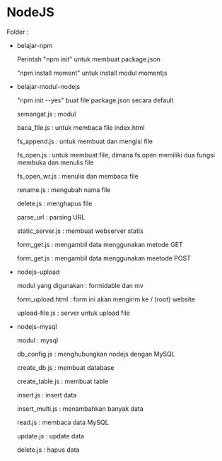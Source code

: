 # NodeJS
Folder :
* belajar-npm

  Perintah "npm init" untuk membuat package.json
  
  "npm install moment" untuk install modul momentjs
  
* belajar-modul-nodejs
 
  "npm init --yes" buat file package.json secara default
  
  semangat.js : modul
  
  baca_file.js : untuk membaca file index.html
  
  fs_append.js : untuk membuat dan mengisi file
  
  fs_open.js : untuk membuat file, dimana fs.open memiliki dua fungsi membuka dan menulis file
  
  fs_open_wr.js : menulis dan membaca file
  
  rename.js : mengubah nama file
  
  delete.js : menghapus file
  
  parse_url : parsing URL
  
  static_server.js : membuat webserver statis
  
  form_get.js : mengambil data menggunakan metode GET
  
  form_get.js : mengambil data menggunakan meetode POST
  
 * nodejs-upload

   modul yang digunakan : formidable dan mv
  
   form_upload.html : form ini akan mengirim ke / (root) website
  
   upload-file.js : server untuk upload file
  
* nodejs-mysql

  modul : mysql
  
  db_config.js : menghubungkan nodejs dengan MySQL
 
  create_db.js : membuat database
  
  create_table.js : membuat table
  
  insert.js : insert data
  
  insert_multi.js : menambahkan banyak data
  
  read.js : membaca data MySQL
  
  update.js : update data
  
  delete.js : hapus data
  
